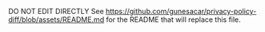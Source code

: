 DO NOT EDIT DIRECTLY
See https://github.com/gunesacar/privacy-policy-diff/blob/assets/README.md for the README that will replace this file.
